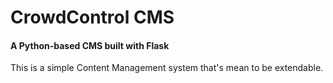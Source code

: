 # CrowdControl CMS
#### A Python-based CMS built with Flask

This is a simple Content Management system that's mean to be extendable.